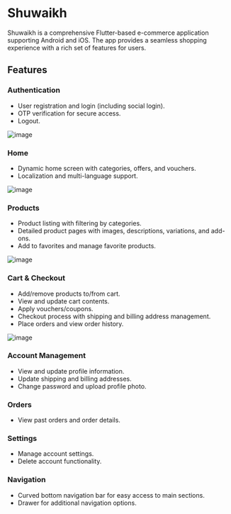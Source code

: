 # Shuwaikh

Shuwaikh is a comprehensive Flutter-based e-commerce application supporting Android and iOS. 
The app provides a seamless shopping experience with a rich set of features for users.

## Features

### Authentication
- User registration and login (including social login).
- OTP verification for secure access.
- Logout.
  
![image](https://github.com/user-attachments/assets/48857d85-7b1b-4679-9658-a9928d1c016e)


### Home
- Dynamic home screen with categories, offers, and vouchers.
- Localization and multi-language support.

![image](https://github.com/user-attachments/assets/b096ad1e-c465-4877-bb68-358a87b3694b)

### Products
- Product listing with filtering by categories.
- Detailed product pages with images, descriptions, variations, and add-ons.
- Add to favorites and manage favorite products.
  
![image](https://github.com/user-attachments/assets/f7e17fba-ba5b-41b8-9012-9910a28e80ff)

### Cart & Checkout
- Add/remove products to/from cart.
- View and update cart contents.
- Apply vouchers/coupons.
- Checkout process with shipping and billing address management.
- Place orders and view order history.

![image](https://github.com/user-attachments/assets/12c1ab8a-98bf-4c12-b1d1-2c23cabdc2f6)

### Account Management
- View and update profile information.
- Update shipping and billing addresses.
- Change password and upload profile photo.

### Orders
- View past orders and order details.

### Settings
- Manage account settings.
- Delete account functionality.

### Navigation
- Curved bottom navigation bar for easy access to main sections.
- Drawer for additional navigation options.

